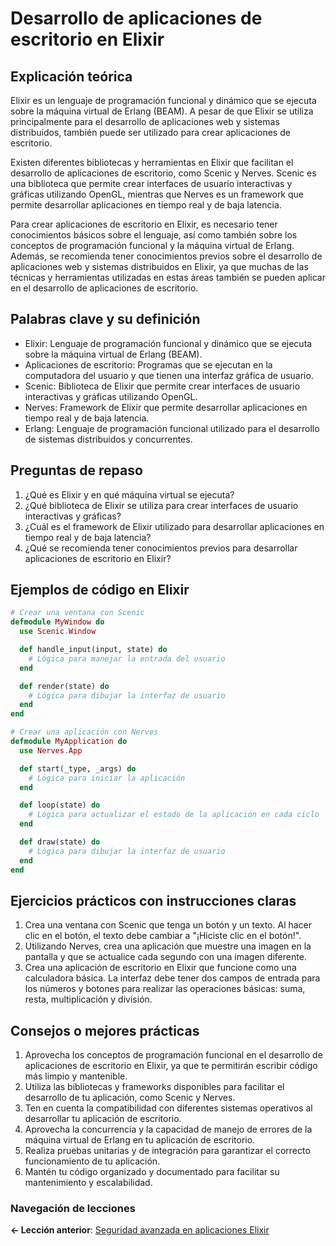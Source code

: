 
# Desarrollo de aplicaciones de escritorio en Elixir

## Explicación teórica
Elixir es un lenguaje de programación funcional y dinámico que se ejecuta sobre la máquina virtual de Erlang (BEAM). A pesar de que Elixir se utiliza principalmente para el desarrollo de aplicaciones web y sistemas distribuidos, también puede ser utilizado para crear aplicaciones de escritorio.

Existen diferentes bibliotecas y herramientas en Elixir que facilitan el desarrollo de aplicaciones de escritorio, como Scenic y Nerves. Scenic es una biblioteca que permite crear interfaces de usuario interactivas y gráficas utilizando OpenGL, mientras que Nerves es un framework que permite desarrollar aplicaciones en tiempo real y de baja latencia.

Para crear aplicaciones de escritorio en Elixir, es necesario tener conocimientos básicos sobre el lenguaje, así como también sobre los conceptos de programación funcional y la máquina virtual de Erlang. Además, se recomienda tener conocimientos previos sobre el desarrollo de aplicaciones web y sistemas distribuidos en Elixir, ya que muchas de las técnicas y herramientas utilizadas en estas áreas también se pueden aplicar en el desarrollo de aplicaciones de escritorio.

## Palabras clave y su definición
- Elixir: Lenguaje de programación funcional y dinámico que se ejecuta sobre la máquina virtual de Erlang (BEAM).
- Aplicaciones de escritorio: Programas que se ejecutan en la computadora del usuario y que tienen una interfaz gráfica de usuario.
- Scenic: Biblioteca de Elixir que permite crear interfaces de usuario interactivas y gráficas utilizando OpenGL.
- Nerves: Framework de Elixir que permite desarrollar aplicaciones en tiempo real y de baja latencia.
- Erlang: Lenguaje de programación funcional utilizado para el desarrollo de sistemas distribuidos y concurrentes.

## Preguntas de repaso
1. ¿Qué es Elixir y en qué máquina virtual se ejecuta?
2. ¿Qué biblioteca de Elixir se utiliza para crear interfaces de usuario interactivas y gráficas?
3. ¿Cuál es el framework de Elixir utilizado para desarrollar aplicaciones en tiempo real y de baja latencia?
4. ¿Qué se recomienda tener conocimientos previos para desarrollar aplicaciones de escritorio en Elixir?

## Ejemplos de código en Elixir
```elixir
# Crear una ventana con Scenic
defmodule MyWindow do
  use Scenic.Window

  def handle_input(input, state) do
    # Lógica para manejar la entrada del usuario
  end

  def render(state) do
    # Lógica para dibujar la interfaz de usuario
  end
end
```

```elixir
# Crear una aplicación con Nerves
defmodule MyApplication do
  use Nerves.App

  def start(_type, _args) do
    # Lógica para iniciar la aplicación
  end

  def loop(state) do
    # Lógica para actualizar el estado de la aplicación en cada ciclo
  end

  def draw(state) do
    # Lógica para dibujar la interfaz de usuario
  end
end
```

## Ejercicios prácticos con instrucciones claras
1. Crea una ventana con Scenic que tenga un botón y un texto. Al hacer clic en el botón, el texto debe cambiar a "¡Hiciste clic en el botón!".
2. Utilizando Nerves, crea una aplicación que muestre una imagen en la pantalla y que se actualice cada segundo con una imagen diferente.
3. Crea una aplicación de escritorio en Elixir que funcione como una calculadora básica. La interfaz debe tener dos campos de entrada para los números y botones para realizar las operaciones básicas: suma, resta, multiplicación y división.

## Consejos o mejores prácticas
1. Aprovecha los conceptos de programación funcional en el desarrollo de aplicaciones de escritorio en Elixir, ya que te permitirán escribir código más limpio y mantenible.
2. Utiliza las bibliotecas y frameworks disponibles para facilitar el desarrollo de tu aplicación, como Scenic y Nerves.
3. Ten en cuenta la compatibilidad con diferentes sistemas operativos al desarrollar tu aplicación de escritorio.
4. Aprovecha la concurrencia y la capacidad de manejo de errores de la máquina virtual de Erlang en tu aplicación de escritorio.
5. Realiza pruebas unitarias y de integración para garantizar el correcto funcionamiento de tu aplicación.
6. Mantén tu código organizado y documentado para facilitar su mantenimiento y escalabilidad.

### Navegación de lecciones

**<- Lección anterior**: [Seguridad avanzada en aplicaciones Elixir](seguridad_avanzada_en_aplicaciones_elixir.md)

